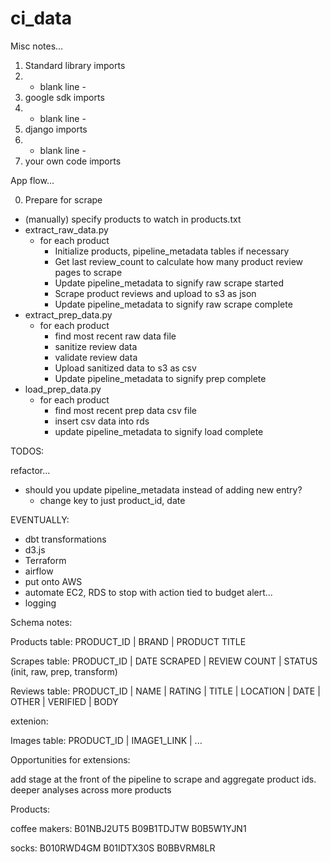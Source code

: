 # ci_data

Misc notes...

1. Standard library imports
2. - blank line -
3. google sdk imports
4. - blank line -
5. django imports
6. - blank line -
7. your own code imports

App flow...

0. Prepare for scrape
- (manually) specify products to watch in products.txt
- extract_raw_data.py
    - for each product
        - Initialize products, pipeline_metadata tables if necessary
        - Get last review_count to calculate how many product review pages to scrape
        - Update pipeline_metadata to signify raw scrape started
        - Scrape product reviews and upload to s3 as json
        - Update pipeline_metadata to signify raw scrape complete
- extract_prep_data.py
    - for each product
        - find most recent raw data file
        - sanitize review data
        - validate review data
        - Upload sanitized data to s3 as csv
        - Update pipeline_metadata to signify prep complete
- load_prep_data.py
    - for each product
        - find most recent prep data csv file
        - insert csv data into rds
        - update pipeline_metadata to signify load complete


TODOS:

refactor...
- should you update pipeline_metadata instead of adding new entry?
    - change key to just product_id, date

EVENTUALLY:
- dbt transformations
- d3.js
- Terraform
- airflow
- put onto AWS
- automate EC2, RDS to stop with action tied to budget alert...
- logging


Schema notes:

Products table:
PRODUCT_ID | BRAND | PRODUCT TITLE

Scrapes table:
PRODUCT_ID | DATE SCRAPED | REVIEW COUNT | STATUS (init, raw, prep, transform)

Reviews table:
PRODUCT_ID | NAME | RATING | TITLE | LOCATION | DATE | OTHER | VERIFIED | BODY

extenion:

Images table:
PRODUCT_ID | IMAGE1_LINK | ...


Opportunities for extensions:

add stage at the front of the pipeline to scrape and aggregate product ids. deeper analyses across more products


Products:

coffee makers:
B01NBJ2UT5
B09B1TDJTW
B0B5W1YJN1

socks:
B010RWD4GM
B01IDTX30S
B0BBVRM8LR